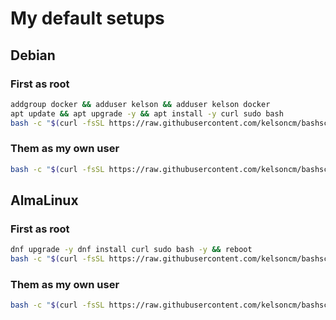 # My default setups


## Debian

### First as root
```bash
addgroup docker && adduser kelson && adduser kelson docker
apt update && apt upgrade -y && apt install -y curl sudo bash
bash -c "$(curl -fsSL https://raw.githubusercontent.com/kelsoncm/bashscripts/master/debian_first_install)"
```

### Them as my own user
```bash
bash -c "$(curl -fsSL https://raw.githubusercontent.com/kelsoncm/bashscripts/master/debian_user_setup)"
```


## AlmaLinux

### First as root
```bash
dnf upgrade -y dnf install curl sudo bash -y && reboot
bash -c "$(curl -fsSL https://raw.githubusercontent.com/kelsoncm/bashscripts/master/alma_first_install_root)"
```

### Them as my own user
```bash
bash -c "$(curl -fsSL https://raw.githubusercontent.com/kelsoncm/bashscripts/master/alma_first_install_user)"
```
